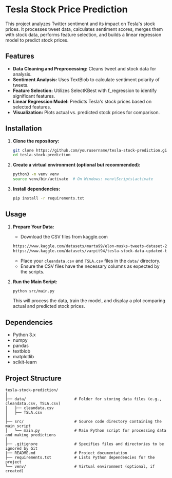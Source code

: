 # Tesla Stock Price Prediction

This project analyzes Twitter sentiment and its impact on Tesla's stock prices. It processes tweet data, calculates sentiment scores, merges them with stock data, performs feature selection, and builds a linear regression model to predict stock prices.

## Features

- **Data Cleaning and Preprocessing:** Cleans tweet and stock data for analysis.
- **Sentiment Analysis:** Uses TextBlob to calculate sentiment polarity of tweets.
- **Feature Selection:** Utilizes SelectKBest with f_regression to identify significant features.
- **Linear Regression Model:** Predicts Tesla's stock prices based on selected features.
- **Visualization:** Plots actual vs. predicted stock prices for comparison.

## Installation

1. **Clone the repository:**

    ```bash
    git clone https://github.com/yourusername/tesla-stock-prediction.git
    cd tesla-stock-prediction
    ```

2. **Create a virtual environment (optional but recommended):**

    ```bash
    python3 -m venv venv
    source venv/bin/activate  # On Windows: venv\Scripts\activate
    ```

3. **Install dependencies:**

    ```bash
    pip install -r requirements.txt
    ```

## Usage

1. **Prepare Your Data:**
    - Download the CSV files from kaggle.com 
    ```bash
   https://www.kaggle.com/datasets/marta99/elon-musks-tweets-dataset-2022
   https://www.kaggle.com/datasets/varpit94/tesla-stock-data-updated-till-28jun2021
    ```
    - Place your `cleandata.csv` and `TSLA.csv` files in the `data/` directory.
    - Ensure the CSV files have the necessary columns as expected by the scripts.

2. **Run the Main Script:**

    ```bash
    python src/main.py
    ```

    This will process the data, train the model, and display a plot comparing actual and predicted stock prices.

## Dependencies

- Python 3.x
- numpy
- pandas
- textblob
- matplotlib
- scikit-learn

## Project Structure
```plaintext
tesla-stock-prediction/
│
├── data/                     # Folder for storing data files (e.g., cleandata.csv, TSLA.csv)
│   ├── cleandata.csv
│   ├── TSLA.csv
│
├── src/                      # Source code directory containing the main script
│   └── main.py               # Main Python script for processing data and making predictions
│
├── .gitignore                # Specifies files and directories to be ignored by Git
├── README.md                 # Project documentation
├── requirements.txt          # Lists Python dependencies for the project
└── venv/                     # Virtual environment (optional, if created)

